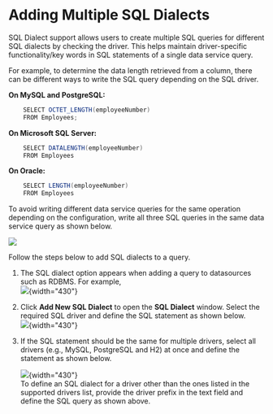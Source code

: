 # Adding Multiple SQL Dialects

SQL Dialect support allows users to create multiple SQL queries for
different SQL dialects by checking the driver. This helps maintain
driver-specific functionality/key words in SQL statements of a single
data service query.

For example, to determine the data length retrieved from a column, there
can be different ways to write the SQL query depending on the SQL
driver.

**On MySQL and PostgreSQL:**

``` java
    SELECT OCTET_LENGTH(employeeNumber)
    FROM Employees;
```

**On Microsoft SQL Server:**

``` java
    SELECT DATALENGTH(employeeNumber)
    FROM Employees
```

**On Oracle:**

``` java
    SELECT LENGTH(employeeNumber)
    FROM Employees
```

To avoid writing different data service queries for the same operation
depending on the configuration, write all three SQL queries in the same
data service query as shown below.

![](attachments/29919843/29897946.png)

Follow the steps below to add SQL dialects to a query.

1.  The SQL dialect option appears when adding a query to datasources
    such as RDBMS. For example,  
    ![](attachments/29919843/29897945.png){width="430"}
2.  Click **Add New SQL Dialect** to open the **SQL Dialect** window.
    Select the required SQL driver and define the SQL statement as shown
    below.  
    ![](attachments/29919843/29897944.png){width="430"}  
      
3.  If the SQL statement should be the same for multiple drivers, select
    all drivers (e.g., MySQL, PostgreSQL and H2) at once and define the
    statement as shown below.  
      
    ![](attachments/29919843/29897943.png){width="430"}  
    To define an SQL dialect for a driver other than the ones listed in
    the supported drivers list, provide the driver prefix in the text
    field and define the SQL query as shown above.
